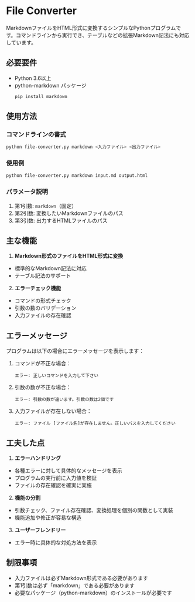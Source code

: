 # File Converter

MarkdownファイルをHTML形式に変換するシンプルなPythonプログラムです。コマンドラインから実行でき、テーブルなどの拡張Markdown記法にも対応しています。

## 必要要件

- Python 3.6以上
- python-markdown パッケージ
  ```bash
  pip install markdown
  ```

## 使用方法

### コマンドラインの書式
```bash
python file-converter.py markdown <入力ファイル> <出力ファイル>
```

### 使用例
```bash
python file-converter.py markdown input.md output.html
```

### パラメータ説明
1. 第1引数: `markdown`（固定）
2. 第2引数: 変換したいMarkdownファイルのパス
3. 第3引数: 出力するHTMLファイルのパス

## 主な機能

1. **Markdown形式のファイルをHTML形式に変換**
- 標準的なMarkdown記法に対応
- テーブル記法のサポート

2. **エラーチェック機能**
- コマンドの形式チェック
- 引数の数のバリデーション
- 入力ファイルの存在確認

## エラーメッセージ

プログラムは以下の場合にエラーメッセージを表示します：

1. コマンドが不正な場合：
   ```
   エラー: 正しいコマンドを入力して下さい
   ```

2. 引数の数が不正な場合：
   ```
   エラー: 引数の数が違います。引数の数は2個です
   ```

3. 入力ファイルが存在しない場合：
   ```
   エラー: ファイル [ファイル名]が存在しません。正しいパスを入力してください
   ```

## 工夫した点

1. **エラーハンドリング**
- 各種エラーに対して具体的なメッセージを表示
- プログラムの実行前に入力値を検証
- ファイルの存在確認を確実に実施

2. **機能の分割**
- 引数チェック、ファイル存在確認、変換処理を個別の関数として実装
- 機能追加や修正が容易な構造

3. **ユーザーフレンドリー**
- エラー時に具体的な対処方法を表示


## 制限事項

- 入力ファイルは必ずMarkdown形式である必要があります
- 第1引数は必ず「markdown」である必要があります
- 必要なパッケージ（python-markdown）のインストールが必要です
